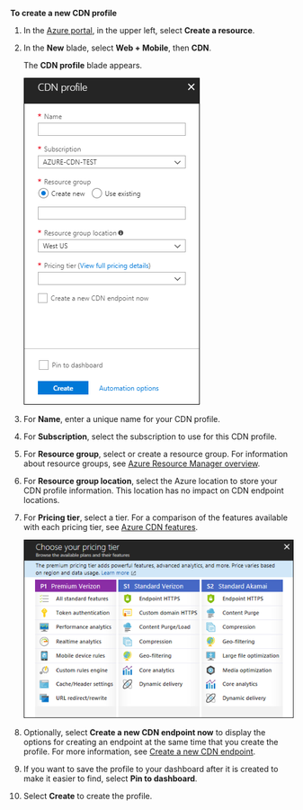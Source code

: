 **To create a new CDN profile**

1. In the [Azure portal](https://portal.azure.com), in the upper left, select **Create a resource**.
    
2. In the **New** blade, select **Web + Mobile**, then **CDN**.
   
    The **CDN profile** blade appears.
   
    ![New CDN Profile](./media/cdn-create-profile/new-cdn-profile-include.png)
3. For **Name**, enter a unique name for your CDN profile.
    
4. For **Subscription**, select the subscription to use for this CDN profile.
   
5. For **Resource group**, select or create a resource group. For information about resource groups, see [Azure Resource Manager overview](../articles/azure-resource-manager/resource-group-overview.md#resource-groups).
    
6. For **Resource group location**, select the Azure location to store your CDN profile information. This location has no impact on CDN endpoint locations.
    
7. For **Pricing tier**, select a tier. For a comparison of the features available with each pricing tier, see [Azure CDN features](../articles/cdn/cdn-overview.md#azure-cdn-features).
   
    ![CDN pricing tier selection](./media/cdn-create-profile/cdn-choose-sku-include.png)

8. Optionally, select **Create a new CDN endpoint now** to display the options for creating an endpoint at the same time that you create the profile. For more information, see [Create a new CDN endpoint](../articles/cdn/cdn-create-new-endpoint.md#create-a-new-cdn-endpoint).
   
9. If you want to save the profile to your dashboard after it is created to make it easier to find, select **Pin to dashboard**.
    
10. Select **Create** to create the profile. 

